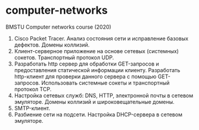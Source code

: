 # computer-networks
BMSTU Computer networks course (2020)

1. Cisco Packet Tracer. Анализ состояния сети и исправление базовых дефектов. Домены коллизий.
2. Клиент-серверное приложение на основе сетевых (системных) сокетов. Транспортный протокол UDP.  
3. Разработать http сервер для обработки GET-запросов и предоставления статической информации клиенту. Разработать http-клиент для проверки данного сервера с помощью GET-запросов. Использовать системные сокеты и транспортный протокол TCP. 
4. Настройка сетевых служб: DNS, HTTP, электронной почты в сетевом эмуляторе. Домены коллизий и широковещательные домены.
5. SMTP-клиент.
6. Разбиение сети на подсети. Настройка DHCP-сервера в сетевом эмуляторе.
